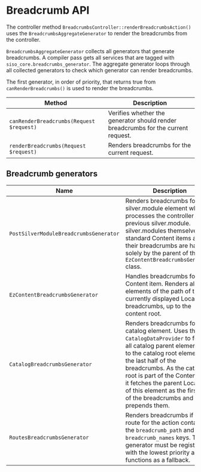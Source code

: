 # Breadcrumb API

The controller method `BreadcrumbsController::renderBreadcrumbsAction()` uses the `BreadcrumbsAggregateGenerator` to render the breadcrumbs from the controller.

`BreadcrumbsAggregateGenerator` collects all generators that generate breadcrumbs. 
A compiler pass gets all services that are tagged with `siso_core.breadcrumbs_generator`.
The aggregate generator loops through all collected generators to check which generator can render breadcrumbs.

The first generator, in order of priority, that returns true from `canRenderBreadcrumbs()` is used to render the breadcrumbs.

|Method|Description|
|--- |--- |
|`canRenderBreadcrumbs(Request $request)`|Verifies whether the generator should render breadcrumbs for the current request.|
|`renderBreadcrumbs(Request $request)`|Renders breadcrumbs for the current request.|

## Breadcrumb generators

|Name|Description|
|--- |--- |
|`PostSilverModuleBreadcrumbsGenerator`|Renders breadcrumbs for a silver.module element which processes the controller of the previous silver.module. silver.modules themselves are standard Content items and their breadcrumbs are handled solely by the parent of the `EzContentBreadcrumbsGenerator` class.|
|`EzContentBreadcrumbsGenerator`|Handles breadcrumbs for a Content item. Renders all elements of the path of the currently displayed Location as breadcrumbs, up to the content root.|
|`CatalogBreadcrumbsGenerator`|Renders breadcrumbs for a catalog element. Uses the `CatalogDataProvider` to fetch all catalog parent elements up to the catalog root element for the last half of the breadcrumbs. As the catalog root is part of the Content Tree, it fetches the parent Locations of this element as the first half of the breadcrumbs and prepends them.|
|`RoutesBreadcrumbsGenerator`|Renders breadcrumbs if the route for the action contains the `breadcrumb_path` and `breadcrumb_names` keys. This generator must be registered with the lowest priority and functions as a fallback.|
